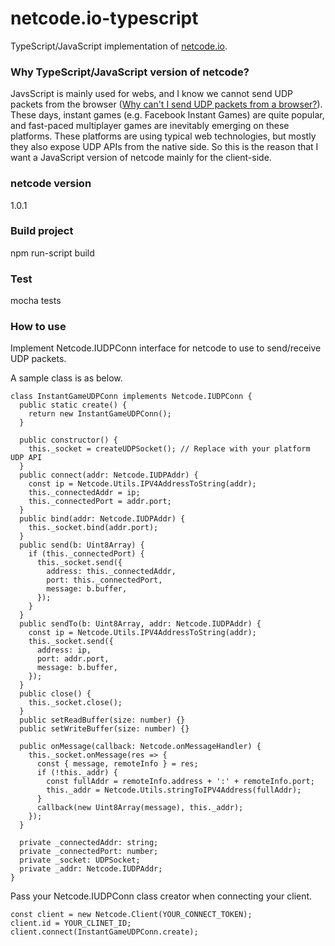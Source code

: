 # netcode.io-typescript

TypeScript/JavaScript implementation of [netcode.io](http://netcode.io).

### Why TypeScript/JavaScript version of netcode?

JavsScript is mainly used for webs, and I know we cannot send UDP packets from the browser ([Why can't I send UDP packets from a browser?](http://gafferongames.com/post/why_cant_i_send_udp_packets_from_a_browser/)). These days, instant games (e.g. Facebook Instant Games) are quite popular, and fast-paced multiplayer games are inevitably emerging on these platforms. These platforms are using typical web technologies, but mostly they also expose UDP APIs from the native side. So this is the reason that I want a JavaScript version of netcode mainly for the client-side.

### netcode version

1.0.1

### Build project

npm run-script build

### Test

mocha tests

### How to use

Implement Netcode.IUDPConn interface for netcode to use to send/receive UDP packets.

A sample class is as below.

```
class InstantGameUDPConn implements Netcode.IUDPConn {
  public static create() {
    return new InstantGameUDPConn();
  }

  public constructor() {
    this._socket = createUDPSocket(); // Replace with your platform UDP API
  }
  public connect(addr: Netcode.IUDPAddr) {
    const ip = Netcode.Utils.IPV4AddressToString(addr);
    this._connectedAddr = ip;
    this._connectedPort = addr.port;
  }
  public bind(addr: Netcode.IUDPAddr) {
    this._socket.bind(addr.port);
  }
  public send(b: Uint8Array) {
    if (this._connectedPort) {
      this._socket.send({
        address: this._connectedAddr,
        port: this._connectedPort,
        message: b.buffer,
      });
    }
  }
  public sendTo(b: Uint8Array, addr: Netcode.IUDPAddr) {
    const ip = Netcode.Utils.IPV4AddressToString(addr);
    this._socket.send({
      address: ip,
      port: addr.port,
      message: b.buffer,
    });
  }
  public close() {
    this._socket.close();
  }
  public setReadBuffer(size: number) {}
  public setWriteBuffer(size: number) {}

  public onMessage(callback: Netcode.onMessageHandler) {
    this._socket.onMessage(res => {
      const { message, remoteInfo } = res;
      if (!this._addr) {
        const fullAddr = remoteInfo.address + ':' + remoteInfo.port;
        this._addr = Netcode.Utils.stringToIPV4Address(fullAddr);
      }
      callback(new Uint8Array(message), this._addr);
    });
  }

  private _connectedAddr: string;
  private _connectedPort: number;
  private _socket: UDPSocket;
  private _addr: Netcode.IUDPAddr;
}
```

Pass your Netcode.IUDPConn class creator when connecting your client.

```
const client = new Netcode.Client(YOUR_CONNECT_TOKEN);
client.id = YOUR_CLINET_ID;
client.connect(InstantGameUDPConn.create);
```

